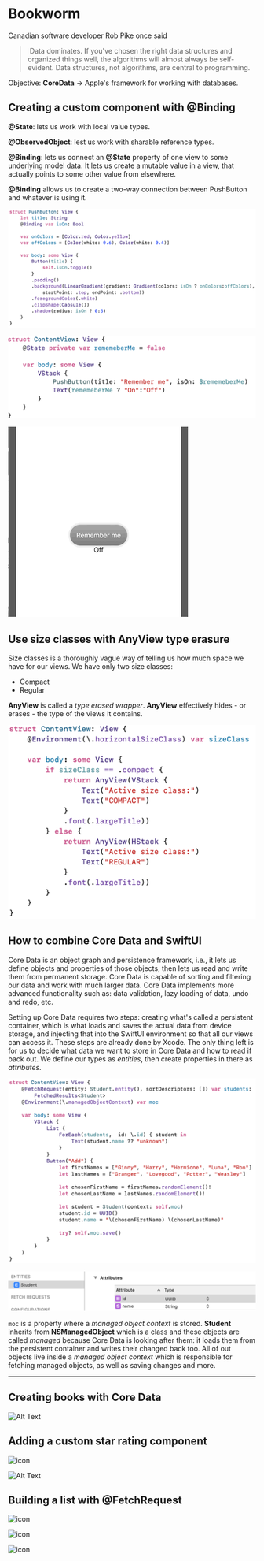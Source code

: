 # Bookworm

Canadian software developer Rob Pike once said

> ​	Data dominates. If you've chosen the right data structures and organized things well, the algorithms will almost always be self-evident.  Data structures, not algorithms, are central to programming. 

Objective: **CoreData** -> Apple's framework for working with databases. 

## Creating a custom component with @Binding

**@State**: lets us work with local value types.

**@ObservedObject**: lest us work with sharable reference types.

**@Binding**: lets us connect an **@State** property of one view to some underlying model data. It lets us create a mutable value in a view, that actually points to some other value from elsewhere. 

**@Binding** allows us to create a two-way connection between PushButton and whatever is using it. 

![icon](images/PushButton.png)

![icon](images/PushButton-ContentView.png)

![Alt Text](images/PushButton-Simulator.gif)

## Use size classes with AnyView type erasure

Size classes is a thoroughly vague way of telling us how much space we have for our views. We have only two size classes: 

- Compact
- Regular

**AnyView** is called a *type erased wrapper*. **AnyView** effectively hides - or erases - the type of the views it contains. 

![icon](images/AnyView.png)

## How to combine Core Data and SwiftUI

Core Data is an object graph and persistence framework, i.e., it lets us define objects and properties of those objects, then lets us read and write them from permanent storage. Core Data is capable of sorting and filtering our data and work with much larger data. Core Data implements more advanced functionality such as: data validation, lazy loading of data, undo and redo, etc. 

Setting up Core Data requires two steps: creating what's called a persistent container, which is what loads and saves the actual data from device storage, and injecting that into the SwiftUI environment so that all our views can access it. These steps are already done by Xcode. The only thing left is for us to decide what data we want to store in Core Data and how to read if back out. We define our types as *entities*, then create properties in there as *attributes*. 

![icon](images/CoreData-Intro.png)

![icon](images/xcdatamodeld.png)

```moc``` is a property where a *managed object context* is stored. **Student** inherits from **NSManagedObject** which is a class and these objects are called *managed* because Core Data is looking after them: it loads them from the persistent container and writes their changed back too. All of out objects live inside a *managed object context* which is responsible for fetching managed objects, as well as saving changes and more.

---

## Creating books with Core Data

![Alt Text](images/AddBookView-Simulator)

## Adding a custom star rating component

![icon](images/RatingView.png)

![Alt Text](images/RatingView-Simulator.gif)

## Building a list with @FetchRequest

![icon](images/UpdatedContentView.png)

![icon](images/EmojiRatingView.png)

![icon](images/EmojiRatingView-Simulator.png)

